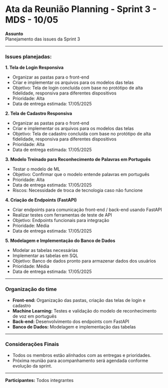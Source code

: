 # Ata da Reunião Planning - Sprint 3 - MDS - 10/05

**Assunto**  
Planejamento das issues da Sprint 3

---

### Issues planejadas:

**1. Tela de Login Responsiva**  
- Organizar as pastas para o front-end  
- Criar e implementar os arquivos para os modelos das telas  
- Objetivo: Tela de login concluída com base no protótipo de alta fidelidade, responsiva para diferentes dispositivos  
- Prioridade: Alta  
- Data de entrega estimada: 17/05/2025  

**2. Tela de Cadastro Responsiva**  
- Organizar as pastas para o front-end  
- Criar e implementar os arquivos para os modelos das telas  
- Objetivo: Tela de cadastro concluída com base no protótipo de alta fidelidade, responsiva para diferentes dispositivos  
- Prioridade: Alta  
- Data de entrega estimada: 17/05/2025  

**3. Modelo Treinado para Reconhecimento de Palavras em Português**  
- Testar o modelo de ML  
- Objetivo: Confirmar que o modelo entende palavras em português  
- Prioridade: Alta  
- Data de entrega estimada: 17/05/2025  
- Riscos: Necessidade de troca de tecnologia caso não funcione  

**4. Criação de Endpoints (FastAPI)**  
- Criar endpoints para comunicação front-end / back-end usando FastAPI  
- Realizar testes com ferramentas de teste de API  
- Objetivo: Endpoints funcionais para integração  
- Prioridade: Média  
- Data de entrega estimada: 17/05/2025  

**5. Modelagem e Implementação do Banco de Dados**  
- Modelar as tabelas necessárias  
- Implementar as tabelas em SQL  
- Objetivo: Banco de dados pronto para armazenar dados dos usuários  
- Prioridade: Média  
- Data de entrega estimada: 17/05/2025  

---

### Organização do time

- **Front-end:** Organização das pastas, criação das telas de login e cadastro  
- **Machine Learning:** Testes e validação do modelo de reconhecimento de voz em português  
- **Back-end:** Desenvolvimento dos endpoints com FastAPI  
- **Banco de Dados:** Modelagem e implementação das tabelas  

---

### Considerações Finais

- Todos os membros estão alinhados com as entregas e prioridades.  
- Próxima reunião para acompanhamento será agendada conforme evolução da sprint.  

---

**Participantes:** Todos integrantes

